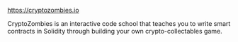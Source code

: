
https://cryptozombies.io 

CryptoZombies is an interactive code school that teaches you to write smart contracts in Solidity through building your own crypto-collectables game.


